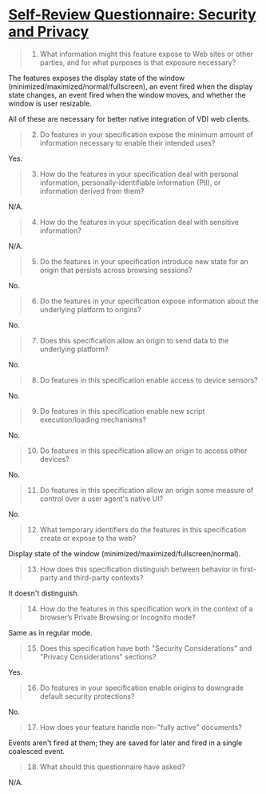 # [Self-Review Questionnaire: Security and Privacy](https://w3ctag.github.io/security-questionnaire/)

> 01.  What information might this feature expose to Web sites or other parties, and for what purposes is that exposure necessary?

The features exposes the display state of the window (minimized/maximized/normal/fullscreen), an event fired when the display state changes, an event fired when the window moves, and whether the window is user resizable.

All of these are necessary for better native integration of VDI web clients.

> 02.  Do features in your specification expose the minimum amount of information necessary to enable their intended uses?

Yes.

> 03.  How do the features in your specification deal with personal information, personally-identifiable information (PII), or information derived from them?

N/A.

> 04.  How do the features in your specification deal with sensitive information?

N/A.

> 05.  Do the features in your specification introduce new state for an origin that persists across browsing sessions?

No.

> 06.  Do the features in your specification expose information about the underlying platform to origins?

No.

> 07.  Does this specification allow an origin to send data to the underlying platform?

No.

> 08.  Do features in this specification enable access to device sensors?

No.

> 09.  Do features in this specification enable new script execution/loading mechanisms?

No.

> 10.  Do features in this specification allow an origin to access other devices?

No.

> 11.  Do features in this specification allow an origin some measure of control over a user agent's native UI?

No.

> 12.  What temporary identifiers do the features in this specification create or expose to the web?

Display state of the window (minimized/maximized/fullscreen/normal).

> 13.  How does this specification distinguish between behavior in first-party and third-party contexts?

It doesn't distinguish.

> 14.  How do the features in this specification work in the context of a browser’s Private Browsing or Incognito mode?

Same as in regular mode.

> 15.  Does this specification have both "Security Considerations" and "Privacy Considerations" sections?

Yes.

> 16.  Do features in your specification enable origins to downgrade default security protections?

No.

> 17.  How does your feature handle non-"fully active" documents?

Events aren't fired at them; they are saved for later and fired in a single coalesced event.

> 18.  What should this questionnaire have asked?

N/A.
